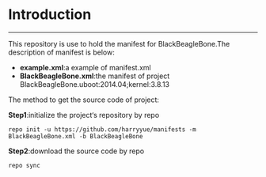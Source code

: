 # Introduction
---
This repository is use to hold the manifest for BlackBeagleBone.The description of manifest is below:
+ **example.xml**:a example of manifest.xml
+ **BlackBeagleBone.xml**:the manifest of project BlackBeagleBone.uboot:2014.04;kernel:3.8.13

The method to get the source code of project:

**Step1**:initialize the project‘s repository by repo

`repo init -u https://github.com/harryyue/manifests -m BlackBeagleBone.xml -b BlackBeagleBone`

**Step2**:download the source code by repo

`repo sync`
